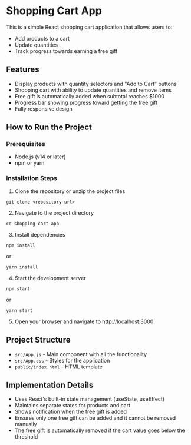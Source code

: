 # Shopping Cart App

This is a simple React shopping cart application that allows users to:
- Add products to a cart
- Update quantities
- Track progress towards earning a free gift

## Features

- Display products with quantity selectors and "Add to Cart" buttons
- Shopping cart with ability to update quantities and remove items
- Free gift is automatically added when subtotal reaches $1000
- Progress bar showing progress toward getting the free gift
- Fully responsive design

## How to Run the Project

### Prerequisites

- Node.js (v14 or later)
- npm or yarn

### Installation Steps

1. Clone the repository or unzip the project files
```
git clone <repository-url>
```

2. Navigate to the project directory
```
cd shopping-cart-app
```

3. Install dependencies
```
npm install
```
or
```
yarn install
```

4. Start the development server
```
npm start
```
or
```
yarn start
```

5. Open your browser and navigate to http://localhost:3000

## Project Structure

- `src/App.js` - Main component with all the functionality
- `src/App.css` - Styles for the application
- `public/index.html` - HTML template

## Implementation Details

- Uses React's built-in state management (useState, useEffect)
- Maintains separate states for products and cart
- Shows notification when the free gift is added
- Ensures only one free gift can be added and it cannot be removed manually
- The free gift is automatically removed if the cart value goes below the threshold